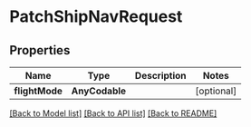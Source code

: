 # PatchShipNavRequest

## Properties
Name | Type | Description | Notes
------------ | ------------- | ------------- | -------------
**flightMode** | **AnyCodable** |  | [optional] 

[[Back to Model list]](../README.md#documentation-for-models) [[Back to API list]](../README.md#documentation-for-api-endpoints) [[Back to README]](../README.md)


